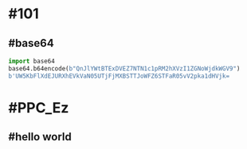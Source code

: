 # #101
## #base64

```python
import base64
base64.b64encode(b"QnJlYWtBTExDVEZ7NTN1c1pRM2hXVzI1ZGNoWjdkWGV9")
b'UW5KbFlXdEJURXhEVkVaN05UTjFjMXBSTTJoWFZ6STFaR05vV2pka1dHVjk=
```




# #PPC_Ez
## #hello world
```python


